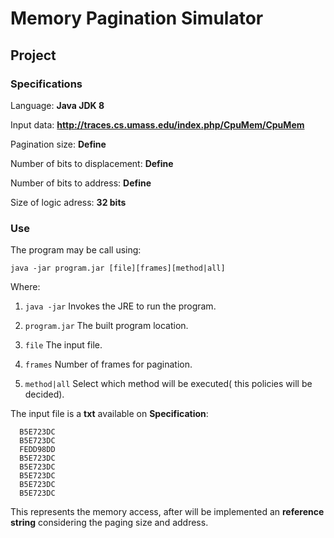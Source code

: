 # Memory Pagination Simulator

## Project ##

### Specifications ###

Language: **Java JDK 8**

Input data: **http://traces.cs.umass.edu/index.php/CpuMem/CpuMem**

Pagination size: **Define**

Number of bits to displacement: **Define**

Number of bits to address: **Define**

Size of logic adress: **32 bits**

### Use ###

The program may be call using:

`java -jar program.jar [file][frames][method|all]`

Where:

1. `java -jar` Invokes the JRE to run the program.

2. `program.jar` The built program location.

3. `file` The input file.

4. `frames` Number of frames for pagination. 

5. `method|all` Select which method will be executed( this policies will be decided). 

The input file is a **txt** available on **Specification**:

```
  B5E723DC
  B5E723DC
  FEDD98DD
  B5E723DC
  B5E723DC
  B5E723DC
  B5E723DC
  B5E723DC
```
This represents the memory access, after will be implemented an **reference string** considering the paging size and address.
